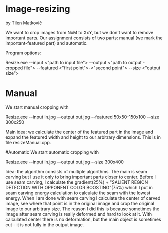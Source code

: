 # Image-resizing
by Tilen Matkovič

We want to crop images from NxM to XxY, but we don't want to remove important parts. Our assignment consists of two parts: manual (we mark the important-featured part) and automatic. 

Program options:

Resize.exe --input <"path to input file"> --output <"path to output - cropped file"> --featured <"first point">-<"second point"> --size <"output size">

# Manual
We start manual cropping with

Resize.exe --input in.jpg --output out.jpg --featured 50x50-150x100 --size 300x250

Main idea: we calculate the center of the featured part in the image and expand the featured width and height to our arbitrary dimensions. This is in file resizeManual.cpp.


#Automatic
We start automatic cropping with

Resize.exe --input in.jpg --output out.jpg --size 300x400

Idea: the algorithm consists of multiple algorithms. The main is seam carving but I use it only to bring important parts closer to center. Before I use seam carving, I calculate the gradient(25%) + "SALIENT REGION DETECTION WITH OPPONENT COLOR BOOSTING"(75%) which I put in seam carving energy calculation to calculate the seam with the lowest energy. When I am done with seam carving I calculate the center of carved image, see where that point is in the original image and crop the original image to our arbitrary size. The reason I did this is because sometimes the image after seam carving is really deformed and hard to look at it. With calculated center there is no deformation, but the main object is sometimes cut - it is not fully in the output image.
